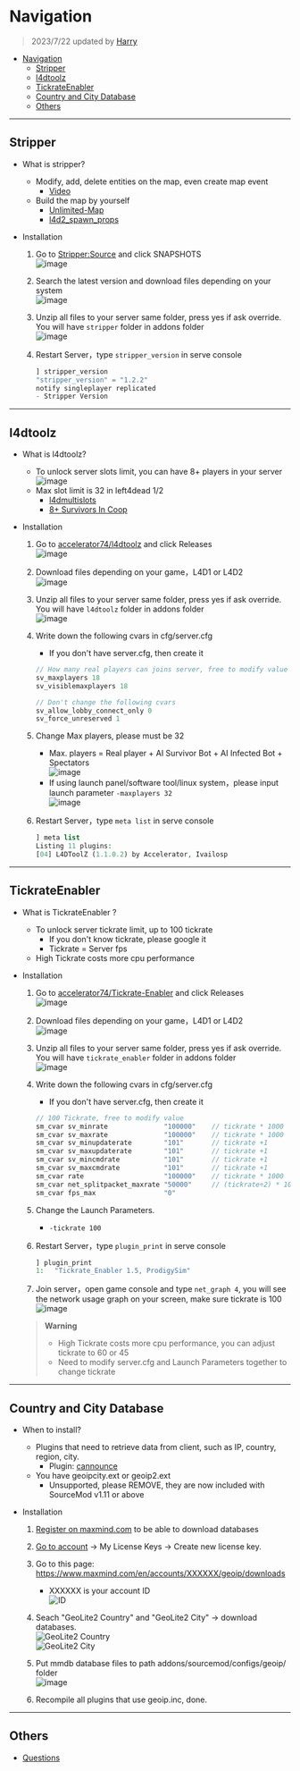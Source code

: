 # Navigation
> 2023/7/22 updated by [Harry](https://steamcommunity.com/profiles/76561198026784913)
- [Navigation](#navigation)
	- [Stripper](#stripper)
	- [l4dtoolz](#l4dtoolz)
	- [TickrateEnabler](#tickrateenabler)
	- [Country and City Database](#country-and-city-database)
	- [Others](#others)

- - - -
## Stripper
* What is stripper?
   * Modify, add, delete entities on the map, even create map event
      * [Video](https://www.youtube.com/watch?v=I_-QSn8F8Cs)
   * Build the map by yourself
      * [Unlimited-Map](https://github.com/fbef0102/L4D2-Unlimited-Map)
	  * [l4d2_spawn_props](https://github.com/fbef0102/L4D1_2-Plugins/tree/master/l4d2_spawn_props)

* Installation
	1. Go to [Stripper:Source](https://forums.alliedmods.net/showthread.php?t=39439) and click SNAPSHOTS
	<br/>![image](https://user-images.githubusercontent.com/12229810/206858893-688521a3-6f69-469b-8a80-92470ab13db6.jpg)

	2. Search the latest version and download files depending on your system
	<br/>![image](https://user-images.githubusercontent.com/12229810/206859034-5e0c5e5e-fcbd-4329-9d27-5298025c4616.png)

	3. Unzip all files to your server same folder, press yes if ask override. You will have ```stripper``` folder in addons folder
	<br/>![image](https://user-images.githubusercontent.com/12229810/206859157-102eceeb-e5c7-4fbd-95b9-d01d2c82d963.png)

	4. Restart Server，type ```stripper_version``` in serve console
		```php
		] stripper_version
		"stripper_version" = "1.2.2"
		notify singleplayer replicated
		- Stripper Version
		```

- - - -
## l4dtoolz
*  What is l4dtoolz?
   * To unlock server slots limit, you can have 8+ players in your server
	<br/>![image](https://user-images.githubusercontent.com/12229810/206860045-582a79ea-8453-45a7-b73a-4ecfd051be6b.jpg)
   * Max slot limit is 32 in left4dead 1/2
	  * [l4dmultislots](https://github.com/fbef0102/L4D1_2-Plugins/tree/master/l4dmultislots)
	  * [8+ Survivors In Coop](/Tutorial_%E6%95%99%E5%AD%B8%E5%8D%80/English/Game/L4D2/8%2B_Survivors_In_Coop)

* Installation
	1. Go to [accelerator74/l4dtoolz](https://github.com/accelerator74/l4dtoolz) and click Releases
	<br/>![image](https://user-images.githubusercontent.com/12229810/206860230-7085fb8d-1114-44ba-bd1e-ab754958a087.png)

	2. Download files depending on your game，L4D1 or L4D2
	<br/>![image](https://user-images.githubusercontent.com/12229810/206860254-1b7d7782-ca85-4fc6-971f-6c4c52dabc7e.png)

	3. Unzip all files to your server same folder, press yes if ask override. You will have ```l4dtoolz``` folder in addons folder
	<br/>![image](https://user-images.githubusercontent.com/12229810/206860306-d0fead16-9997-410d-93cc-bca7109d5977.png)

	4. Write down the following cvars in cfg/server.cfg
		* If you don't have server.cfg, then create it
		```php
		// How many real players can joins server, free to modify value
		sv_maxplayers 18
		sv_visiblemaxplayers 18

		// Don't change the following cvars
		sv_allow_lobby_connect_only 0
		sv_force_unreserved 1
		```
	5. Change Max players, please must be 32
        * Max. players = Real player + AI Survivor Bot + AI Infected Bot + Spectators
		<br/>![image](https://github.com/fbef0102/Game-Private_Plugin/assets/12229810/6c945597-4a3b-4a5c-b3d2-f457fc4895b4)
    	* If using launch panel/software tool/linux system，please input launch parameter ```-maxplayers 32```
		<br/>![image](https://github.com/fbef0102/Game-Private_Plugin/assets/12229810/e2c9e72c-fd0a-4dd2-a094-fdb5618e481f)
  
	6. Restart Server，type ```meta list``` in serve console
		```php
		] meta list
		Listing 11 plugins:
		[04] L4DToolZ (1.1.0.2) by Accelerator, Ivailosp
		```

- - - -
## TickrateEnabler
* What is TickrateEnabler ?
   * To unlock server tickrate limit, up to 100 tickrate
	  * If you don't know tickrate, please google it
	  * Tickrate = Server fps
   * High Tickrate costs more cpu performance

* Installation
	1. Go to [accelerator74/Tickrate-Enabler](https://github.com/accelerator74/Tickrate-Enabler) and click Releases
	<br/>![image](https://user-images.githubusercontent.com/12229810/206860906-b6910d12-acfc-47ba-a31f-3093917a14d6.png)

	2. Download files depending on your game，L4D1 or L4D2
	<br/>![image](https://user-images.githubusercontent.com/12229810/206860927-5913948b-7d8d-4127-8301-7ca92c03ad29.png)

	3. Unzip all files to your server same folder, press yes if ask override. You will have ```tickrate_enabler``` folder in addons folder
	<br/>![image](https://user-images.githubusercontent.com/12229810/206860975-1bc616cc-5e1c-4bfb-88b4-af699e302287.png)

	4. Write down the following cvars in cfg/server.cfg
		* If you don't have server.cfg, then create it
		```php
		// 100 Tickrate, free to modify value
		sm_cvar sv_minrate 				"100000" 	// tickrate * 1000
		sm_cvar sv_maxrate 				"100000" 	// tickrate * 1000
		sm_cvar sv_minupdaterate 		"101"	 	// tickrate +1
		sm_cvar sv_maxupdaterate 		"101"		// tickrate +1
		sm_cvar sv_mincmdrate 			"101"		// tickrate +1
		sm_cvar sv_maxcmdrate 			"101"		// tickrate +1
		sm_cvar rate					"100000" 	// tickrate * 1000
		sm_cvar net_splitpacket_maxrate "50000" 	// (tickrate÷2) * 1000
		sm_cvar fps_max					"0"
		```
	
	5. Change the Launch Parameters.
		* ```-tickrate 100```
		
	6. Restart Server，type ```plugin_print``` in serve console
		```php
		] plugin_print
		1: 　"Tickrate_Enabler 1.5, ProdigySim"
		```

	7. Join server，open game console and type ```net_graph 4```, you will see the network usage graph on your screen, make sure tickrate is 100
	<br/>![image](https://user-images.githubusercontent.com/12229810/206861890-a37cf9d9-f5cc-4ec2-b3d3-07991cd89e1f.jpg)

	> __Warning__ 
	> * High Tickrate costs more cpu performance, you can adjust tickrate to 60 or 45
	> * Need to modify server.cfg and Launch Parameters together to change tickrate

- - - -
## Country and City Database
* When to install?
   * Plugins that need to retrieve data from client, such as IP, country, region, city.
      * Plugin: [cannounce](https://github.com/fbef0102/L4D1_2-Plugins/tree/master/cannounce)
   * You have geoipcity.ext or geoip2.ext
      * Unsupported, please REMOVE, they are now included with SourceMod v1.11 or above

* Installation
	1. [Register on maxmind.com](https://www.maxmind.com/en/geolite2/signup) to be able to download databases

	2. [Go to account](https://www.maxmind.com/en/account/) -> My License Keys -> Create new license key.  

	3. Go to this page: https://www.maxmind.com/en/accounts/XXXXXX/geoip/downloads
		* XXXXXX is your account ID
		<br/>![ID](https://user-images.githubusercontent.com/12229810/205027221-05798d84-08ab-40c3-8d54-ef66a892c295.jpg)

	4. Seach "GeoLite2 Country" and "GeoLite2 City" -> download databases.
	<br/>![GeoLite2 Country](https://user-images.githubusercontent.com/12229810/204966692-ac339bc6-4760-4acc-b320-b776d46e7064.jpg)
	<br/>![GeoLite2 City](https://user-images.githubusercontent.com/12229810/204966795-a57a5949-abcf-4127-9325-90b9fdb8124f.jpg)

	5. Put mmdb database files to path addons/sourcemod/configs/geoip/ folder
	<br/>![image](https://user-images.githubusercontent.com/12229810/222086453-ee59e6c3-e61c-4a16-9aa7-8eb9d39a4d37.png)
	
	6. Recompile all plugins that use geoip.inc, done.

- - - -
## Others
* [Questions](/Questions_%E5%95%8F%E9%A1%8C%E5%8D%80)





